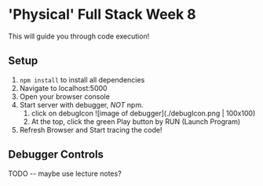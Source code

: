 # 'Physical' Full Stack Week 8

This will guide you through code execution!


## Setup

1. `npm install` to install all dependencies
2. Navigate to localhost:5000
3. Open your browser console
4. Start server with debugger, *NOT* npm.
   1. click on debugIcon ![image of  debugger](./debugIcon.png | 100x100)
   2. At the top, click the green Play button by RUN (Launch Program)
5. Refresh Browser and Start tracing the code!
   

## Debugger Controls
TODO -- maybe use lecture notes?


